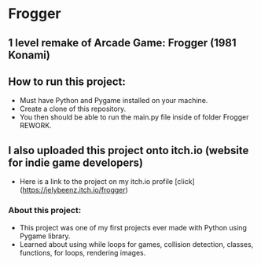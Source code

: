 # Frogger

## 1 level remake of Arcade Game: Frogger (1981 Konami) 

## How to run this project:
* Must have Python and Pygame installed on your machine.
* Create a clone of this repository.
* You then should be able to run the main.py file inside of folder Frogger REWORK.

## I also uploaded this project onto itch.io (website for indie game developers)
* Here is a link to the project on my itch.io profile [click] (https://jelybeenz.itch.io/frogger)

### About this project:
* This project was one of my first projects ever made with Python using Pygame library.
* Learned about using while loops for games, collision detection, classes, functions, for loops, rendering images.
